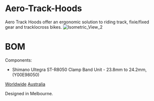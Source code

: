 # Aero-Track-Hoods
Aero Track Hoods offer an ergonomic solution to riding track, fixie/fixed gear and tracklocross bikes.
![Isometric_View_2](https://user-images.githubusercontent.com/85740352/177072448-15275164-285c-4716-9140-8ff4391ba852.png)

# BOM

Components:
- Shimano Ultegra ST-R8050 Clamp Band Unit - 23.8mm to 24.2mm, (Y00E98050)

[Worldwide](https://www.aliexpress.com/item/1005003148055062.html?spm=a2g0o.seodetail.topbuy.1.643721bfPm7gVd)
[Australia](https://www.bikebug.com/shimano-ultegra-di2-st-r8050-clamp-band-unit---23.8mm-to-24.2mm.html)



Designed in Melbourne.

